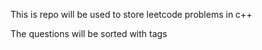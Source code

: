 
This is repo will be used to store leetcode problems in c++

The questions will be sorted with tags
